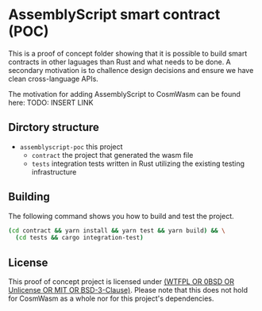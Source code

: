# AssemblyScript smart contract (POC)

This is a proof of concept folder showing that it is possible to build smart
contracts in other laguages than Rust and what needs to be done. A secondary
motivation is to challence design decisions and ensure we have clean
cross-language APIs.

The motivation for adding AssemblyScript to CosmWasm can be found here: TODO:
INSERT LINK

## Dirctory structure

- `assemblyscript-poc` this project
  - `contract` the project that generated the wasm file
  - `tests` integration tests written in Rust utilizing the existing testing
    infrastructure

## Building

The following command shows you how to build and test the project.

```sh
(cd contract && yarn install && yarn test && yarn build) && \
  (cd tests && cargo integration-test)
```

## License

This proof of concept project is licensed under
[(WTFPL OR 0BSD OR Unlicense OR MIT OR BSD-3-Clause)](https://spdx.org/licenses/).
Please note that this does not hold for CosmWasm as a whole nor for this
project's dependencies.
